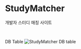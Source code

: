 # StudyMatcher
개발자 스터디 매칭 사이트

<br>

DB Table
![StudyMatcher DB table](https://user-images.githubusercontent.com/14210444/132049751-ec875ed9-33e4-456e-b4fd-c42209557704.png)
